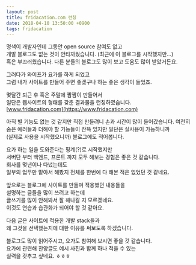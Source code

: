```yaml
---
layout: post
title: fridacation.com 런칭
date: 2018-04-10 13:50:00 +0900
tags: fridacation
---
```


명색이 개발자인데 그동안 open source 참여도 없고  
개발 블로그도 없는 것이 안타까웠습니다. (최근에 이 블로그를 시작했지만...)  
혹은 부끄러웠습니다.
다른 분들의 블로그도 많이 보고 도움도 많이 받았거든요.


그러다가 와이프가 요가를 하게 되었고  
그럼 내가 사이트를 만들어 주면 좋겠구나 하는 좋은 생각이 들었죠.


몇달간 퇴근 후 혹은 주말에 짬짬이 만들어서  
일단은 웹사이트의 형태를 갖춘 결과물을 런칭하였습니다.  
[www.fridacation.com](https://www.fridacation.com)


아직 별 기능도 없는 것 같지만
직접 만들려니 손과 시간이 많이 들어갔습니다.
여전히 숨은 에러들과 더해야 할 기능들이 잔뜩 있지만 일단은 실사용이 가능하니까  
(실제로 사용을 시작했으니까) 블로그에도 적어봅니다.  


요가 하는 일을 도와준다는 핑계(?)로 시작했지만  
서버단 부터 백엔드, 프론트 까지 모두 해보는 경험은 좋은 것 같습니다.  
회사를 몇년이나 다녔는데도  
일부의 업무만 맡아서 해봤지 전체를 한번에 다 해본 적은 없었던 것 같네요.  


앞으로는 블로그에 사이트를 만들며 적용했던 내용들을  
설명하는 글들을 많이 쓰려고 하는데  
글쓰기를 많이 안해봐서 잘 해나갈 지 모르겠네요.  
이것도 연습과 습관화가 되어야 할 것 같아요.


다음 글은 사이트에 적용한 개발 stack들과  
왜 그것을 선택했는지에 대한 이유를 써보도록 하겠습니다.  


블로그도 많이 읽어주시고, 요가도 참여해 보시면 좋을 것 같습니다.  
요가에 관련해 찬양글도 예시 사진과 함께 하나 적을 수 있는  
실력을 갖추고 싶네요. ㅎㅎㅎ
